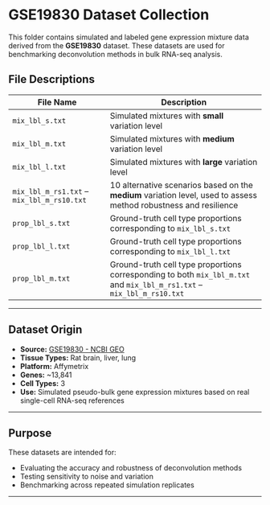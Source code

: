 # GSE19830 Dataset Collection

This folder contains simulated and labeled gene expression mixture data derived from the **GSE19830** dataset. These datasets are used for benchmarking deconvolution methods in bulk RNA-seq analysis.

## File Descriptions


| File Name                                 | Description                                                                 |
|------------------------------------------|-----------------------------------------------------------------------------|
| `mix_lbl_s.txt`                          | Simulated mixtures with **small** variation level                           |
| `mix_lbl_m.txt`                          | Simulated mixtures with **medium** variation level                          |
| `mix_lbl_l.txt`                          | Simulated mixtures with **large** variation level                           |
| `mix_lbl_m_rs1.txt` – `mix_lbl_m_rs10.txt` | 10 alternative scenarios based on the **medium** variation level, used to assess method robustness and resilience |
| `prop_lbl_s.txt`                         | Ground-truth cell type proportions corresponding to `mix_lbl_s.txt`         |
| `prop_lbl_l.txt`                         | Ground-truth cell type proportions corresponding to `mix_lbl_l.txt`         |
| `prop_lbl_m.txt`                         | Ground-truth cell type proportions corresponding to both `mix_lbl_m.txt` and `mix_lbl_m_rs1.txt` – `mix_lbl_m_rs10.txt` |


---
## Dataset Origin

- **Source:** [GSE19830 - NCBI GEO](https://www.ncbi.nlm.nih.gov/geo/query/acc.cgi?acc=GSE19830)
- **Tissue Types:** Rat brain, liver, lung
- **Platform:** Affymetrix
- **Genes:** ~13,841
- **Cell Types:** 3
- **Use:** Simulated pseudo-bulk gene expression mixtures based on real single-cell RNA-seq references

---

## Purpose

These datasets are intended for:
- Evaluating the accuracy and robustness of deconvolution methods
- Testing sensitivity to noise and variation
- Benchmarking across repeated simulation replicates

---
